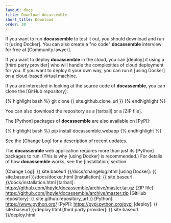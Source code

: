 ```yaml
---
layout: docs
title: Download docassemble
short_title: Download
order: 30
---
```


If you want to run **docassemble** to test it out, you should download
and run it [using Docker].  You can also create a "no code"
**docassemble** interview for free at [Community.lawyer].

If you want to deploy **docassemble** in the cloud, you can [deploy]
it using a [third party provider] who will handle the complexities of
cloud deployment for you.  If you want to deploy it your own way, you
can run it [using Docker] on a cloud-based virtual machine.

If you are interested in looking at the source code of
**docassemble**, you can clone the [GitHub repository]:

{% highlight bash %}
git clone {{ site.github.clone_url }}
{% endhighlight %}

You can also download the repository as a [tarball] or a [ZIP file].

The [Python] packages of **docassemble** are also available on [PyPI]:

{% highlight bash %}
pip install docassemble.webapp
{% endhighlight %}

See the [Change Log] for a description of recent updates.

The **docassemble** web application requires more than just its
[Python] packages to run.  (This is why [using Docker] is
recommended.)  For details of how **docassemble** works, see the
[installation] section.

[Change Log]: {{ site.baseurl }}/docs/changelog.html
[using Docker]: {{ site.baseurl }}/docs/docker.html
[installation]: {{ site.baseurl }}/docs/installation.html
[tarball]: https://github.com/jhpyle/docassemble/archive/master.tar.gz
[ZIP file]: https://github.com/jhpyle/docassemble/archive/master.zip
[GitHub repository]: {{ site.github.repository_url }}
[Python]: https://www.python.org/
[PyPI]: https://pypi.python.org/pypi
[deploy]: {{ site.baseurl }}/deploy.html
[third party provider]: {{ site.baseurl }}/deploy.html
